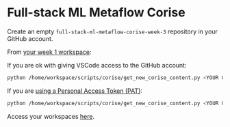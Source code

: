 # Full-stack ML Metaflow Corise 

Create an empty `full-stack-ml-metaflow-corise-week-3` repository in your GitHub account. 

From [your week 1 workspace](https://account.outerbounds.dev/account/?workspace=/home/workspace/workspaces/full-stack-ml-metaflow-corise-week-1/workspace.code-workspace):

If you are ok with giving VSCode access to the GitHub account:
```bash
python /home/workspace/scripts/corise/get_new_corise_content.py <YOUR GITHUB ACCOUNT NAME> --week 3
```

If you are [using a Personal Access Token (PAT)](https://app.arcade.software/share/NWRArWfPc3iPepTjd3dP):
```bash
python /home/workspace/scripts/corise/get_new_corise_content.py <YOUR GITHUB ACCOUNT NAME> --week 3 –-gh-pat <PAT>
```

Access your workspaces [here](https://account.outerbounds.dev/account/?workspace=/home/workspace/workspaces/full-stack-ml-metaflow-corise-week-3/workspace.code-workspace).